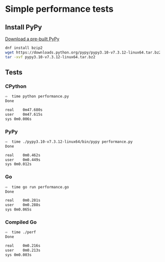 # Simple performance tests

## Install PyPy

[Download a pre-built PyPy](https://doc.pypy.org/en/latest/install.html#download-a-pre-built-pypy)

```bash
dnf install bzip2
wget https://downloads.python.org/pypy/pypy3.10-v7.3.12-linux64.tar.bz2
tar -xvf pypy3.10-v7.3.12-linux64.tar.bz2
```

## Tests

### CPython

```bash
⇨  time python performance.py
Done

real	0m47.680s
user	0m47.615s
sys	0m0.006s
```

### PyPy

```bash
⇨  time ./pypy3.10-v7.3.12-linux64/bin/pypy performance.py
Done

real	0m0.462s
user	0m0.449s
sys 0m0.012s
```

### Go

```bash
⇨  time go run performance.go
Done

real	0m0.281s
user	0m0.288s
sys 0m0.065s
```

### Compiled Go

```bash
⇨  time ./perf
Done

real	0m0.216s
user	0m0.213s
sys 0m0.003s
```
